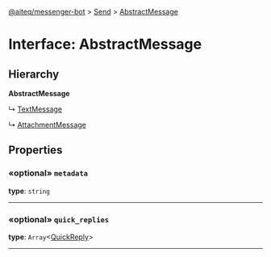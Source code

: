[@aiteq/messenger-bot](../README.md) > [Send](../modules/send.md) > [AbstractMessage](../interfaces/send.abstractmessage.md)

# Interface: AbstractMessage

## Hierarchy

**AbstractMessage**

↳ [TextMessage](send.textmessage.md)

↳ [AttachmentMessage](send.attachmentmessage.md)

## Properties

<a id="metadata"></a>
### «optional» `metadata`

**type**: `string`
___

<a id="quick_replies"></a>
### «optional» `quick_replies`

**type**: `Array`<[QuickReply](../modules/send.md#quickreply)>
___
